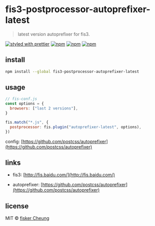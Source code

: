 # fis3-postprocessor-autoprefixer-latest

> latest version autoprefixer for fis3.

[![styled with prettier](https://img.shields.io/badge/styled_with-prettier-ff69b4.svg?style=flat-square)](https://github.com/prettier/prettier)
[![npm](https://img.shields.io/npm/v/fis3-postprocessor-autoprefixer-latest.svg?style=flat-square)](https://www.npmjs.com/package/fis3-postprocessor-autoprefixer-latest)
[![npm](https://img.shields.io/npm/dt/fis3-postprocessor-autoprefixer-latest.svg?style=flat-square)](https://www.npmjs.com/package/fis3-postprocessor-autoprefixer-latest)
[![npm](https://img.shields.io/npm/dm/fis3-postprocessor-autoprefixer-latest.svg?style=flat-square)](https://www.npmjs.com/package/fis3-postprocessor-autoprefixer-latest)

## install

```sh
npm install --global fis3-postprocessor-autoprefixer-latest
```

## usage

```js
// fis-conf.js
const options = {
  browsers: ["last 2 versions"],
}

fis.match("*.js", {
  postprocessor: fis.plugin("autoprefixer-latest", options),
})
```

config: [https://github.com/postcss/autoprefixer](https://github.com/postcss/autoprefixer)

## links

- fis3: [http://fis.baidu.com/](http://fis.baidu.com/)

- autoprefixer: [https://github.com/postcss/autoprefixer](https://github.com/postcss/autoprefixer)

## license

MIT © [fisker Cheung](https://www.fiskercheung.com/)
